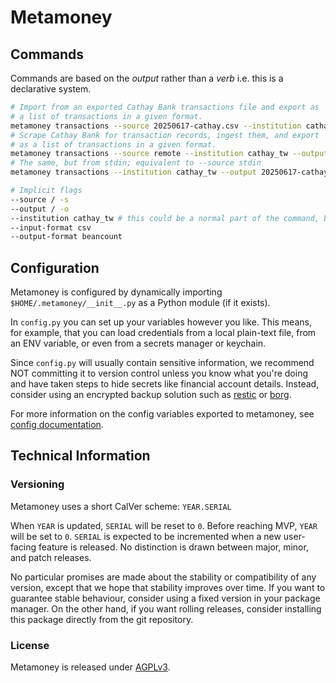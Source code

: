 # Metamoney

## Commands

Commands are based on the _output_ rather than a _verb_ i.e. this is a
declarative system.

```sh
# Import from an exported Cathay Bank transactions file and export as
# a list of transactions in a given format.
metamoney transactions --source 20250617-cathay.csv --institution cathay_tw --output 20250617-cathay.beancount
# Scrape Cathay Bank for transaction records, ingest them, and export
# as a list of transactions in a given format.
metamoney transactions --source remote --institution cathay_tw --output 20250617-cathay.beancount
# The same, but from stdin; equivalent to --source stdin
metamoney transactions --institution cathay_tw --output 20250617-cathay.beancount

# Implicit flags
--source / -s
--output / -o
--institution cathay_tw # this could be a normal part of the command, but keeping it as a mandatory flag imho makes the interface easier to understand
--input-format csv
--output-format beancount
```

## Configuration

Metamoney is configured by dynamically importing `$HOME/.metamoney/__init__.py`
as a Python module (if it exists).

In `config.py` you can set up your variables however you like. This means, for
example, that you can load credentials from a local plain-text file, from an ENV
variable, or even from a secrets manager or keychain.

Since `config.py` will usually contain sensitive information, we recommend NOT
committing it to version control unless you know what you're doing and have
taken steps to hide secrets like financial account details. Instead, consider
using an encrypted backup solution such as [restic](https://restic.net/) or
[borg](https://www.borgbackup.org).

For more information on the config variables exported to metamoney, see
[config documentation](./docs/configuration.md).

## Technical Information

### Versioning

Metamoney uses a short CalVer scheme: `YEAR.SERIAL`

When `YEAR` is updated, `SERIAL` will be reset to `0`. Before reaching MVP,
`YEAR` will be set to `0`. `SERIAL` is expected to be incremented when a new
user-facing feature is released. No distinction is drawn between major, minor,
and patch releases.

No particular promises are made about the stability or compatibility of any
version, except that we hope that stability improves over time. If you want to
guarantee stable behaviour, consider using a fixed version in your package
manager. On the other hand, if you want rolling releases, consider installing
this package directly from the git repository.

### License

Metamoney is released under
[AGPLv3](https://www.gnu.org/licenses/agpl-3.0.en.html).
